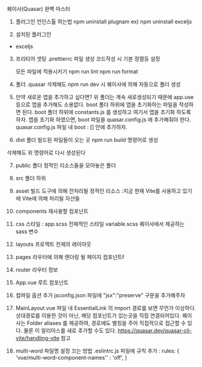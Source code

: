 퀘이사(Quasar) 완벽 마스터

1. 플러그인 언인스톨 하는법
   npm uninstall plugnam
   ex) npm uninstall exceljs

2. 설치된 플러그인

- exceljs

3. 프리티어 셋팅
   .prettierrc 파일 생성
   코드작성 시 기본 정렬등 설정

   모든 파일에 적용시키기
   npm run lint
   npm run format

4. 폴더 .quasar
   삭제해도 npm run dev 시 퀘이사에 의해 자동으로 폴더 생성
5. 만약 새로운 앱을 추가하고 싶다면? 위 폴더는 계속 새로생성되기 때문에
   app.use 등으로 앱을 추가해도 소용없다.
   boot 폴더 하위에 앱을 초기화하는 파일을 작성하면 된다.
   boot 폴더 하위에 constants.js 를 생성하고
   여기서 앱을 초기화 하도록 하자.
   앱을 초기화 하였으면, boot 파일을 quasar.config.js 에 추가해줘야 한다.
   quasar.config.js 파일 내 boot : [] 안에 추가하자.

6. dist 폴더
   빌드된 파일들이 오는 곳
   npm run build 명령어로 생성

삭제해도 위 명령어로 다시 생성된다

7. public 폴더
   정적인 리소스들을 모아놓은 폴더

8. src 폴더 하위
9. asset 빌드 도구에 의해 전처리될 정적인 리소스
   :지금 현재 Vite를 사용하고 있기에 Vite에 의해 처리될 자산들

10. components 재사용할 컴포넌트
11. css 스타일
    : app.scss 전체적인 스타일
    variable.scss 퀘이사에서 제공하는 sass 변수

12. layouts 프로젝트 전체의 레이아웃
13. pages 라우터에 의해 렌더링 될 페이지 컴포넌트f
14. router 라우터 정보
15. App.vue 루트 컴포넌트

16. 컴파일 옵션 추가
    jsconfig.json 파일에 "jsx":"preserve" 구문을 추가해주자

17. MainLayout.vue 파일 내 EssentialLink 의 import 경로를 보면 무언가 이상하다.
    상대경로를 이용한 것이 아닌, 해당 컴포넌트가 있는곳을 직접 연결되어있다.
    퀘이사는 Folder aliases 를 제공하여, 경로에도 별칭을 주어 직접적으로 접근할 수 있다.
    물론 이 알리아스를 새로 추가할 수도 있다.
    https://quasar.dev/quasar-cli-vite/handling-vite 참고

18. multi-word 파일명 설정 끄는 방법
    .eslintrc.js 파일에 규칙 추가
    : rules: {
    'vue/multi-word-component-names'' : 'off',
    }
